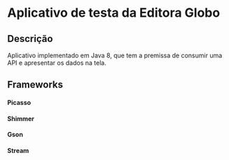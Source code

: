 # Aplicativo de testa da Editora Globo

## Descrição
Aplicativo implementado em Java 8, que tem a premissa de consumir uma API e apresentar os dados na tela.  

## Frameworks
#### Picasso
#### Shimmer
#### Gson
#### Stream